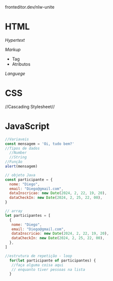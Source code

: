 fronteditor.dev/nlw-unite

# HTML

*Hypertext*

*Markup*
- Tag
- Atributos

*Languege*


# CSS
//Cascading Stylesheet//

# JavaScript
```js
//Variaveis 
const mensagem = 'Oi, tudo bem?'
//Tipos de dados
  //Number
  //String
//Função
alert(mensagem)

// objeto Java
const participante = {
  nome: "Diego",
  email: "Diego@gmail.com",
  dataInscricao: new Date(2024, 2, 22, 19, 20),
  dataCheckIn: new Date(2024, 2, 25, 22, 00),
}

// array
let participantes = [
  {
   nome: "Diego",
   email: "Diego@gmail.com",
   dataInscricao: new Date(2024, 2, 22, 19, 20),
   dataCheckIn: new Date(2024, 2, 25, 22, 00),
  },
]

//estrutura de repetição - loop
  for(let participante of participantes) {
   //faça alguma coisa aqui
   // enquanto tiver pessoas na lista
  }

```